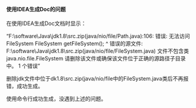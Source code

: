 #### 使用IDEA生成Doc的问题

在使用IDEA生成Doc文档时显示：

“F:\software\Java\jdk1.8\src.zip(java/nio/file/Path.java):106: 错误: 无法访问FileSystem
    FileSystem getFileSystem();
    ^
  错误的源文件: F:\software\Java\jdk1.8\src.zip(java/nio/file/FileSystem.java)
    文件不包含类java.nio.file.FileSystem
    请删除该文件或确保该文件位于正确的源路径子目录中。
1 个错误”

删除jdk文件中位于dk1.8\src.zip(java/nio/file中的FileSystem.java类后不再报错，成功生成。

使用命令行成功生成，没遇到上述的问题。